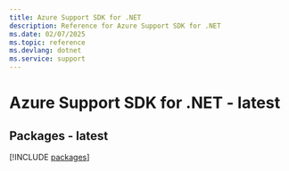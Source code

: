 ```yaml
---
title: Azure Support SDK for .NET
description: Reference for Azure Support SDK for .NET
ms.date: 02/07/2025
ms.topic: reference
ms.devlang: dotnet
ms.service: support
---
```

# Azure Support SDK for .NET - latest
## Packages - latest
[!INCLUDE [packages](support-index.md)]